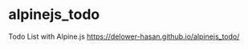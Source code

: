# alpinejs_todo
Todo List with Alpine.js
<a href="https://delower-hasan.github.io/alpinejs_todo/">https://delower-hasan.github.io/alpinejs_todo/</a>

